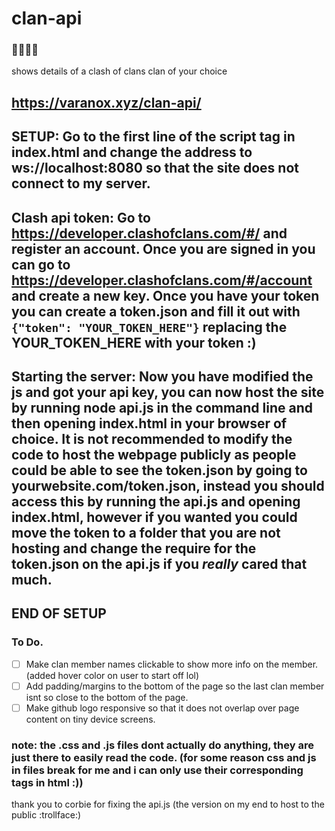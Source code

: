 # clan-api

### 🥶🥶🥶🥶
shows details of a clash of clans clan of your choice

## https://varanox.xyz/clan-api/

## SETUP: Go to the first line of the script tag in index.html and change the address to ws://localhost:8080 so that the site does not connect to my server.

## Clash api token: Go to https://developer.clashofclans.com/#/ and register an account. Once you are signed in you can go to https://developer.clashofclans.com/#/account and create a new key. Once you have your token you can create a token.json and fill it out with ``{"token": "YOUR_TOKEN_HERE"}`` replacing the YOUR_TOKEN_HERE with your token :)

## Starting the server: Now you have modified the js and got your api key, you can now host the site by running node api.js in the command line and then opening index.html in your browser of choice. It is not recommended to modify the code to host the webpage publicly as people could be able to see the token.json by going to yourwebsite.com/token.json, instead you should access this by running the api.js and opening index.html, however if you wanted you could move the token to a folder that you are not hosting and change the require for the token.json on the api.js if you *really* cared that much.

## END OF SETUP

### To Do.
- [ ] Make clan member names clickable to show more info on the member. (added hover color on user to start off lol)
- [ ] Add padding/margins to the bottom of the page so the last clan member isnt so close to the bottom of the page.
- [ ] Make github logo responsive so that it does not overlap over page content on tiny device screens.

### note: the .css and .js files dont actually do anything, they are just there to easily read the code. (for some reason css and js in files break for me and i can only use their corresponding tags in html :))

thank you to corbie for fixing the api.js (the version on my end to host to the public :trollface:)
